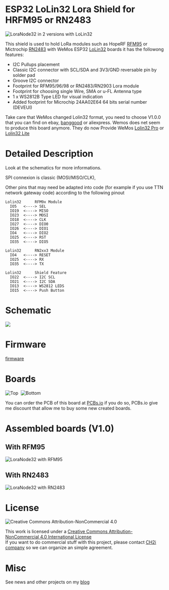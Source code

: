 # ESP32 LoLin32 Lora Shield for HRFM95 or RN2483
<img src="https://github.com/hallard/LoLin32-Lora/raw/master/pictures/LoLin32-Lora-both.jpg" alt="LoraNode32 in 2 versions with LoLin32">

This shield is used to hold LoRa modules such as HopeRF [RFM95][4] or Mictrochip [RN2483][7] with WeMos ESP32 [LoLin32][20] boards it has the followong features:
- I2C Pullups placement
- Classic I2C connector with SCL/SDA and 3V3/GND reversable pin by solder pad
- Groove I2C connector
- Footprint for RFM95/96/98 or RN2483/RN2903 Lora module
- Footprint for choosing single Wire, SMA or u-FL Antenna type 
- 1 x WS2812B Type LED for visual indication
- Added footprint for Microchip 24AA02E64 64 bits serial number (DEVEUI)

Take care that WeMos changed Lolin32 format, you need to choose V1.0.0 that you can find on ebay, [banggood][10] or aliexpress. Wemos does net seem to produce this board anymore. They do now Provide WeMos [Lolin32 Pro][21] or [Lolin32 Lite][22]

# Detailed Description

Look at the schematics for more informations.

SPI connexion is classic (MOSI/MISO/CLK), 

Other pins that may need be adapted into code (for example if you use TTN network gateway code) according to the following pinout

```
Lolin32      RFM9x Module
  IO5   <----> SEL 
  IO19  <----> MISO
  IO23  <----> MOSI
  IO18  <----> CLK
  IO27  <----> DIO0
  IO26  <----> DIO1
  IO4   <----> DIO2
  IO25  <----> RST
  IO35  <----> DIO5

Lolin32      RN2xx3 Module
  IO4   <----> RESET
  IO25  <----> RX
  IO35  <----> TX

Lolin32      Shield Feature
  IO22  <----> I2C SCL
  IO21  <----> I2C SDA
  IO13  <----> WS2812 LEDS
  IO15  <----> Push Button
```

# Schematic  

<img src="https://github.com/hallard/LoLin32-Lora/raw/master/pictures/LoLin32-Lora-sch.png">

# Firmware  

[firmware](https://github.com/hallard/LoLin32-Lora/tree/master/firmware)  

# Boards  

<img src="https://github.com/hallard/LoLin32-Lora/raw/master/pictures/LoLin32-Lora-top.png" alt="Top">&nbsp;
<img src="https://github.com/hallard/LoLin32-Lora/raw/master/pictures/LoLin32-Lora-bot.png" alt="Bottom">


You can order the PCB of this board at [PCBs.io][3] if you do so, PCBs.io give me discount that allow me to buy some new created boards.

# Assembled boards (V1.0)

## With RFM95

<img src="https://github.com/hallard/LoLin32-Lora/raw/master/pictures/LoLin32-Lora-RFM95-Assembled.jpg" alt="LoraNode32 with RFM95">

## With RN2483

<img src="https://github.com/hallard/LoLin32-Lora/raw/master/pictures/LoLin32-Lora-RN2483-Assembled.jpg" alt="LoraNode32 with RN2483">

# License

<img alt="Creative Commons Attribution-NonCommercial 4.0" src="https://i.creativecommons.org/l/by-nc/4.0/88x31.png">   

This work is licensed under a [Creative Commons Attribution-NonCommercial 4.0 International License](http://creativecommons.org/licenses/by-nc/4.0/)    
If you want to do commercial stuff with this project, please contact [CH2i company](https://ch2i.eu/en#support) so we can organize an simple agreement.

# Misc

See news and other projects on my [blog][2] 
 
[2]: https://hallard.me
[3]: https://PCBs.io/share/zO3Ye
[4]: http://www.hoperf.com/rf_transceiver/lora/
[5]: https://github.com/hallard/ESP-1ch-Gateway/
[6]: https://github.com/matthijskooijman/arduino-lmic/pull/34
[7]: https://www.microchip.com/wwwproducts/en/RN2483

[10]: http://www.banggood.com/WeMos-LOLIN32-V1_0_0-WiFi-Bluetooth-Board-Based-ESP-32-4MB-FLASH-p-1164252.html

[20]: https://wiki.wemos.cc/products:lolin32:lolin32
[21]: https://wiki.wemos.cc/products:lolin32:lolin32_pro
[22]: https://wiki.wemos.cc/products:lolin32:lolin32_lite